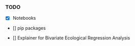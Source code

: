 ### TODO
- [X] Notebooks

- [] pip packages

- [] Explainer for Bivariate Ecological Regression Analysis

